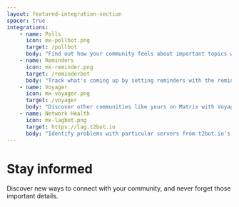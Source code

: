 ```yaml
---
layout: featured-integration-section
spacer: true
integrations:
    - name: Polls
      icon: mx-pollbot.png
      target: /pollbot
      body: "Find out how your community feels about important topics with the poll bot."
    - name: Reminders
      icon: mx-reminder.png
      target: /reminderbot
      body: "Track what's coming up by setting reminders with the reminder bot."
    - name: Voyager
      icon: mx-voyager.png
      target: /voyager
      body: "Discover other communities like yours on Matrix with Voyager."
    - name: Network Health
      icon: mx-lagbot.png
      target: https://lag.t2bot.io
      body: "Identify problems with particular servers from t2bot.io's perspective."
---
```


# Stay informed

Discover new ways to connect with your community, and never forget those important details.
